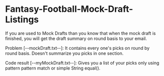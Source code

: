 # Fantasy-Football-Mock-Draft-Listings
If you are used to Mock Drafts than you know that when the mock draft is finished, 
you will get the draft summary on round basis to your email.

Problem [--mockDraft.txt--]: It contains every one's picks on round by round basis. Doesn't summarize you picks in one section.

Code result [--myMockDraft.txt--]: Gives you a list of your picks only using pattern pattern match or simple String equal().

